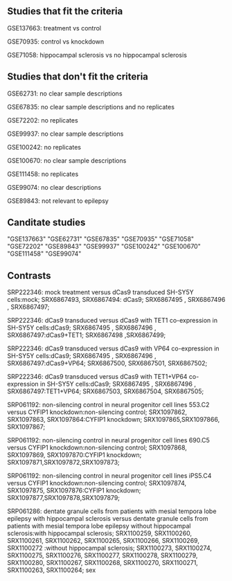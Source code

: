 ## Studies that fit the criteria

GSE137663: treatment vs control

GSE70935: control vs knockdown

GSE71058: hippocampal sclerosis vs no hippocampal sclerosis


## Studies that don't fit the criteria

GSE62731: no clear sample descriptions

GSE67835: no clear sample descriptions and no replicates

GSE72202: no replicates

GSE99937: no clear sample descriptions

GSE100242: no replicates

GSE100670: no clear sample descriptions

GSE111458: no replicates

GSE99074: no clear descriptions

GSE89843: not relevant to epilepsy


## Canditate studies
"GSE137663" "GSE62731"  "GSE67835"  "GSE70935"  "GSE71058"  "GSE72202"  "GSE89843"  "GSE99937"  "GSE100242" "GSE100670" "GSE111458" "GSE99074" 

## Contrasts
SRP222346: mock treatment versus dCas9 transduced SH-SY5Y cells:mock; SRX6867493, SRX6867494: dCas9; SRX6867495 , SRX6867496 , SRX6867497;

SRP222346: dCas9 transduced versus dCas9 with TET1 co-expression in SH-SY5Y cells:dCas9; SRX6867495 , SRX6867496 , SRX6867497:dCas9+TET1; SRX6867498 ,SRX6867499;

SRP222346: dCas9 transduced versus dCas9 with VP64 co-expression in SH-SY5Y cells:dCas9; SRX6867495 , SRX6867496 , SRX6867497:dCas9+VP64; SRX6867500, SRX6867501, SRX6867502;

SRP222346: dCas9 transduced versus dCas9 with TET1+VP64 co-expression in SH-SY5Y cells:dCas9; SRX6867495 , SRX6867496 , SRX6867497:TET1+VP64; SRX6867503, SRX6867504, SRX6867505;

SRP061192: non-silencing control in neural progenitor cell lines 553.C2 versus CYFIP1 knockdown:non-silencing control; SRX1097862, SRX1097863, SRX1097864:CYFIP1 knockdown; SRX1097865,SRX1097866,	SRX1097867;

SRP061192: non-silencing control in neural progenitor cell lines 690.C5 versus CYFIP1 knockdown:non-silencing control; SRX1097868, SRX1097869, SRX1097870:CYFIP1 knockdown; SRX1097871,SRX1097872,SRX1097873;

SRP061192: non-silencing control in neural progenitor cell lines iPS5.C4 versus CYFIP1 knockdown:non-silencing control; SRX1097874, SRX1097875, SRX1097876:CYFIP1 knockdown; SRX1097877,SRX1097878,SRX1097879;

SRP061286: dentate granule cells from patients with mesial tempora lobe epilepsy with hippocampal sclerosis versus dentate granule cells from patients with mesial tempora lobe epilepsy without hippocampal sclerosis:with hippocampal sclerosis; SRX1100259, SRX1100260, SRX1100261, SRX1100262,	SRX1100265,	SRX1100266,	SRX1100269, SRX1100272 :without hippocampal sclerosis; SRX1100273, SRX1100274, SRX1100275, SRX1100276, SRX1100277,	SRX1100278, SRX1100279,	SRX1100280, SRX1100267,	SRX1100268,	SRX1100270, SRX1100271, SRX1100263, SRX1100264; sex